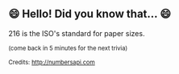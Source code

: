## :smile: Hello! Did you know that... :smile:
216 is the ISO's standard for paper sizes.

<sup>(come back in 5 minutes for the next trivia)</sup>


<sup>Credits: http://numbersapi.com</sup>
